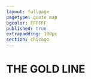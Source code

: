 ```yaml
---
layout: fullpage
pagetype: quote map
bgcolor: FFFFFF
published: true
extrapadding: 100px
section: chicago
---
```


<div id="aqua" class="mapstage"></div>

# THE GOLD LINE
